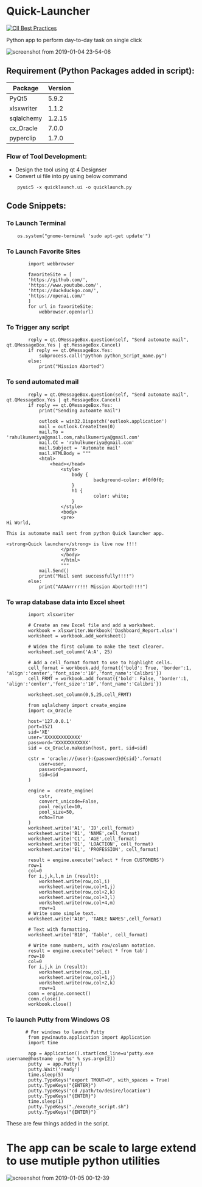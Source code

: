 # Quick-Launcher

[![CII Best Practices](https://bestpractices.coreinfrastructure.org/projects/2499/badge)](https://bestpractices.coreinfrastructure.org/projects/2499)

Python app to perform day-to-day task on single click 

![screenshot from 2019-01-04 23-54-06](https://user-images.githubusercontent.com/31859032/50704240-b3cc2380-107c-11e9-92f1-b33fedb23efd.png)

## Requirement (Python Packages added in script): 
Package|Version
-----|-----
PyQt5| 5.9.2
xlsxwriter|1.1.2
sqlalchemy|1.2.15
cx_Oracle| 7.0.0
pyperclip|1.7.0

### Flow of Tool Development: 
- Design the tool using qt 4 Designser
- Convert ui file into py using below command
```    
    pyuic5 -x quicklaunch.ui -o quicklaunch.py
```

## Code Snippets:

### To Launch Terminal 

```
    os.system("gnome-terminal 'sudo apt-get update'")
```
### To Launch Favorite Sites
```
        import webbrowser

        favoriteSite = [
        'https://github.com/',
        'https://www.youtube.com/',
        'https://duckduckgo.com/',
        'https://openai.com/'
        ]
        for url in favoriteSite:
            webbrowser.open(url)

```
### To Trigger any script 
```
        reply = qt.QMessageBox.question(self, "Send automate mail", qt.QMessageBox.Yes | qt.MessageBox.Cancel)
        if reply == qt.QMessageBox.Yes:
            subprocess.call("python python_Script_name.py")
        else:
            print("Mission Aborted")

```
### To send automated mail 
```
        reply = qt.QMessageBox.question(self, "Send automate mail", qt.QMessageBox.Yes | qt.MessageBox.Cancel)
        if reply == qt.QMessageBox.Yes:
            print("Sending autoamte mail")

            outlook = win32.Dispatch('outlook.application')
            mail = outlook.CreateItem(0)
            mail.To = 'rahulkumeriya@gmail.com,rahulkumeriya@gmail.com'
            mail.CC = 'rahulkumeriya@gmail.com'
            mail.Subject = 'Automate mail'
            mail.HTMLBody = """
            <html>
                <head></head>
                    <style>
                        body {
                                background-color: #f0f0f0;
                        }
                        h1 {
                                color: white;
                        }
                    </style>
                    <body>
                    <pre>
Hi World,

This is automate mail sent from python Quick launcher app.

<strong>Quick launcher</strong> is live now !!!!
                    </pre>
                    </body>
                    </html>
                    """
            mail.Send()
            print("Mail sent successfully!!!!")
        else:
            print("AAAArrrr!!! Mission Aborted!!!!")
```
### To wrap database data into Excel sheet
```
        import xlsxwriter

        # Create an new Excel file and add a worksheet.
        workbook = xlsxwriter.Workbook('Dashboard_Report.xlsx')
        worksheet = workbook.add_worksheet()

        # Widen the first column to make the text clearer.
        worksheet.set_column('A:A', 25)

        # Add a cell_format format to use to highlight cells.
        cell_format = workbook.add_format({'bold': True, 'border':1, 'align':'center','font_size':'10','font_name':'Calibri'})
        cell_FRMT = workbook.add_format({'bold': False, 'border':1, 'align':'center','font_size':'10','font_name':'Calibri'})

        worksheet.set_column(0,5,25,cell_FRMT)

        from sqlalchemy import create_engine
        import cx_Oracle

        host='127.0.0.1'
        port=1521
        sid='XE'
        user='XXXXXXXXXXXXX'
        password='XXXXXXXXXXXX'
        sid = cx_Oracle.makedsn(host, port, sid=sid)

        cstr = 'oracle://{user}:{password}@{sid}'.format(
            user=user,
            password=password,
            sid=sid
        )

        engine =  create_engine(
            cstr,
            convert_unicode=False,
            pool_recycle=10,
            pool_size=50,
            echo=True
        )
        worksheet.write('A1', 'ID',cell_format)
        worksheet.write('B1', 'NAME',cell_format)
        worksheet.write('C1', 'AGE',cell_format)
        worksheet.write('D1', 'LOACTION', cell_format)
        worksheet.write('E1', 'PROFESSION', cell_format)

        result = engine.execute('select * from CUSTOMERS')
        row=1
        col=0
        for i,j,k,l,m in (result):
            worksheet.write(row,col,i)
            worksheet.write(row,col+1,j)
            worksheet.write(row,col+2,k)
            worksheet.write(row,col+3,l)
            worksheet.write(row,col+4,m)
            row+=1
        # Write some simple text.
        worksheet.write('A10', 'TABLE NAMES',cell_format)

        # Text with formatting.
        worksheet.write('B10', 'Table', cell_format)

        # Write some numbers, with row/column notation.
        result = engine.execute('select * from tab')
        row=10
        col=0
        for i,j,k in (result):
            worksheet.write(row,col,i)
            worksheet.write(row,col+1,j)
            worksheet.write(row,col+2,k)
            row+=1
        conn = engine.connect()
        conn.close()
        workbook.close()

```

### To launch Putty from Windows OS
```
       # For windows to launch Putty 
        from pywinauto.application import Application
        import time

        app = Application().start(cmd_line=u'putty.exe username@hostname -pw %s' % sys.argv[2])
        putty  = app.Putty()
        putty.Wait('ready')
        time.sleep(5)
        putty.TypeKeys("export TMOUT=0", with_spaces = True)
        putty.TypeKeys("{ENTER}")
        putty.TypeKeys("cd /path/to/desire/location")
        putty.TypeKeys("{ENTER}")
        time.sleep(1)
        putty.TypeKeys("./execute_script.sh")
        putty.TypeKeys("{ENTER}")

```
These are few things added in the script. 

# The app can be scale to large extend to use mutiple python utilities

![screenshot from 2019-01-05 00-12-39](https://user-images.githubusercontent.com/31859032/50704809-b3348c80-107e-11e9-8fc5-170d98e6963a.png)
